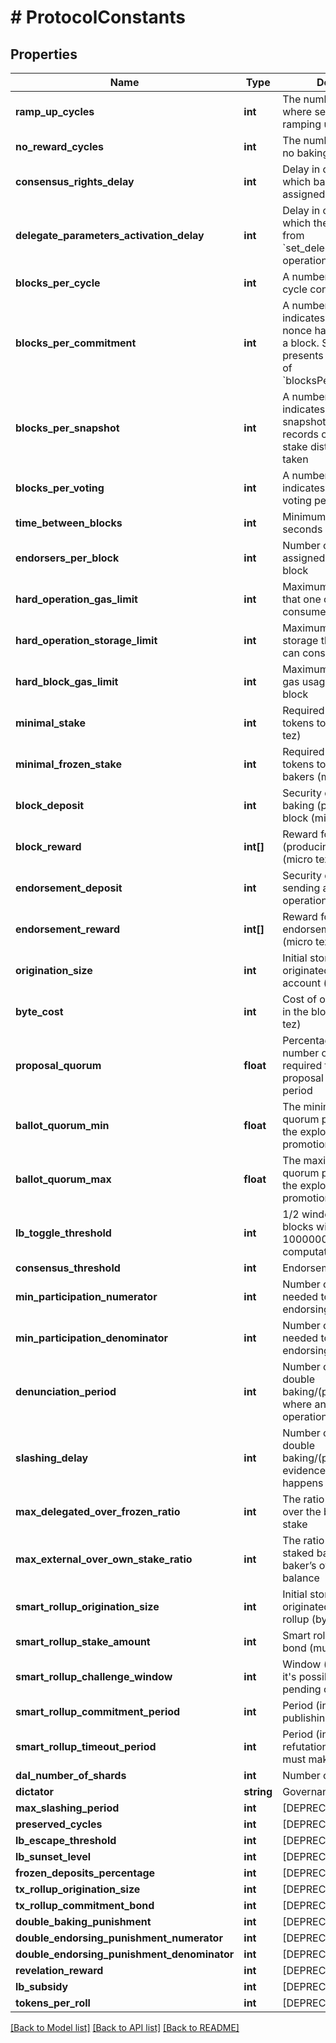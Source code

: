 # # ProtocolConstants

## Properties

Name | Type | Description | Notes
------------ | ------------- | ------------- | -------------
**ramp_up_cycles** | **int** | The number of cycles where security deposit is ramping up | [optional]
**no_reward_cycles** | **int** | The number of cycles with no baking rewards | [optional]
**consensus_rights_delay** | **int** | Delay in cycles after which baking rights are assigned | [optional]
**delegate_parameters_activation_delay** | **int** | Delay in cycles after which the parameters from &#x60;set_delegate_parameters&#x60; operations take effect | [optional]
**blocks_per_cycle** | **int** | A number of blocks the cycle contains | [optional]
**blocks_per_commitment** | **int** | A number of blocks that indicates how often seed nonce hash is included in a block. Seed nonce hash presents in only one out of &#x60;blocksPerCommitment&#x60; | [optional]
**blocks_per_snapshot** | **int** | A number of blocks that indicates how often a snapshot (snapshots are records of the state of stake distributions) is taken | [optional]
**blocks_per_voting** | **int** | A number of block that indicates how long a voting period takes | [optional]
**time_between_blocks** | **int** | Minimum amount of seconds between blocks | [optional]
**endorsers_per_block** | **int** | Number of bakers that assigned to endorse a block | [optional]
**hard_operation_gas_limit** | **int** | Maximum amount of gas that one operation can consume | [optional]
**hard_operation_storage_limit** | **int** | Maximum amount of storage that one operation can consume | [optional]
**hard_block_gas_limit** | **int** | Maximum amount of total gas usage of a single block | [optional]
**minimal_stake** | **int** | Required number of tokens to get 1 roll (micro tez) | [optional]
**minimal_frozen_stake** | **int** | Required number of tokens to be frozen by bakers (micro tez) | [optional]
**block_deposit** | **int** | Security deposit for baking (producing) a block (micro tez) | [optional]
**block_reward** | **int[]** | Reward for baking (producing) a block (micro tez) | [optional]
**endorsement_deposit** | **int** | Security deposit for sending an endorsement operation (micro tez) | [optional]
**endorsement_reward** | **int[]** | Reward for sending an endorsement operation (micro tez) | [optional]
**origination_size** | **int** | Initial storage size of an originated (created) account (bytes) | [optional]
**byte_cost** | **int** | Cost of one storage byte in the blockchain (micro tez) | [optional]
**proposal_quorum** | **float** | Percentage of the total number of voting power required to select a proposal on the proposal period | [optional]
**ballot_quorum_min** | **float** | The minimum value of quorum percentage on the exploration and promotion periods | [optional]
**ballot_quorum_max** | **float** | The maximum value of quorum percentage on the exploration and promotion periods | [optional]
**lb_toggle_threshold** | **int** | 1/2 window size of 2000 blocks with precision of 1000000 for integer computation | [optional]
**consensus_threshold** | **int** | Endorsement quorum | [optional]
**min_participation_numerator** | **int** | Number of endorsed slots needed to receive endorsing rewards | [optional]
**min_participation_denominator** | **int** | Number of endorsed slots needed to receive endorsing rewards | [optional]
**denunciation_period** | **int** | Number of cycles after double baking/(pre)endorsing where an accusation operation can be injected | [optional]
**slashing_delay** | **int** | Number of cycles after double baking/(pre)endorsing evidence where slashing happens | [optional]
**max_delegated_over_frozen_ratio** | **int** | The ratio of delegated tez over the baker’s frozen stake | [optional]
**max_external_over_own_stake_ratio** | **int** | The ratio of external staked balance over the baker’s own staked balance | [optional]
**smart_rollup_origination_size** | **int** | Initial storage size of an originated (created) smart rollup (bytes) | [optional]
**smart_rollup_stake_amount** | **int** | Smart rollup commitment bond (mutez) | [optional]
**smart_rollup_challenge_window** | **int** | Window (in blocks) when it&#39;s possible to refute pending commitment | [optional]
**smart_rollup_commitment_period** | **int** | Period (in blocks) for publishing commitments | [optional]
**smart_rollup_timeout_period** | **int** | Period (in blocks) when a refutation game player must make a turn | [optional]
**dal_number_of_shards** | **int** | Number of DAL Shards | [optional]
**dictator** | **string** | Governance dictator | [optional]
**max_slashing_period** | **int** | [DEPRECATED] | [optional]
**preserved_cycles** | **int** | [DEPRECATED] | [optional]
**lb_escape_threshold** | **int** | [DEPRECATED] | [optional]
**lb_sunset_level** | **int** | [DEPRECATED] | [optional]
**frozen_deposits_percentage** | **int** | [DEPRECATED] | [optional]
**tx_rollup_origination_size** | **int** | [DEPRECATED] | [optional]
**tx_rollup_commitment_bond** | **int** | [DEPRECATED] | [optional]
**double_baking_punishment** | **int** | [DEPRECATED] | [optional]
**double_endorsing_punishment_numerator** | **int** | [DEPRECATED] | [optional]
**double_endorsing_punishment_denominator** | **int** | [DEPRECATED] | [optional]
**revelation_reward** | **int** | [DEPRECATED] | [optional]
**lb_subsidy** | **int** | [DEPRECATED] | [optional]
**tokens_per_roll** | **int** | [DEPRECATED] | [optional]

[[Back to Model list]](../../README.md#models) [[Back to API list]](../../README.md#endpoints) [[Back to README]](../../README.md)
